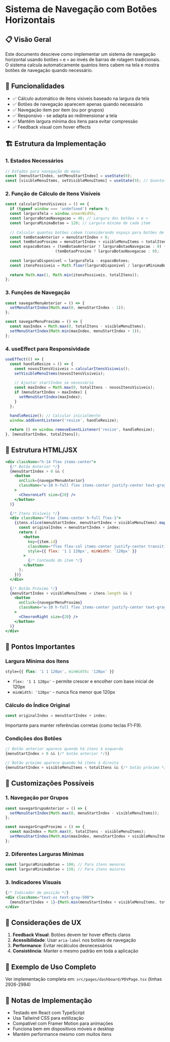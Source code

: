 # Sistema de Navegação com Botões Horizontais

## 📋 Visão Geral

Este documento descreve como implementar um sistema de navegação horizontal usando botões `<` e `>` ao invés de barras de rolagem tradicionais. O sistema calcula automaticamente quantos itens cabem na tela e mostra botões de navegação quando necessário.

## 🎯 Funcionalidades

- ✅ Cálculo automático de itens visíveis baseado na largura da tela
- ✅ Botões de navegação aparecem apenas quando necessário
- ✅ Navegação item por item (ou por grupos)
- ✅ Responsivo - se adapta ao redimensionar a tela
- ✅ Mantém largura mínima dos itens para evitar compressão
- ✅ Feedback visual com hover effects

## 🏗️ Estrutura da Implementação

### 1. Estados Necessários

```typescript
// Estados para navegação do menu
const [menuStartIndex, setMenuStartIndex] = useState(0);
const [visibleMenuItems, setVisibleMenuItems] = useState(9); // Quantos itens são visíveis
```

### 2. Função de Cálculo de Itens Visíveis

```typescript
const calcularItensVisiveis = () => {
  if (typeof window === 'undefined') return 9;
  const larguraTela = window.innerWidth;
  const larguraBotaoNavegacao = 40; // Largura dos botões < e >
  const larguraMinimaBotao = 120; // Largura mínima de cada item
  
  // Calcular quantos botões cabem (considerando espaço para botões de navegação)
  const temBotaoAnterior = menuStartIndex > 0;
  const temBotaoProximo = menuStartIndex + visibleMenuItems < totalItens;
  const espacoBotoes = (temBotaoAnterior ? larguraBotaoNavegacao : 0) + 
                      (temBotaoProximo ? larguraBotaoNavegacao : 0);
  
  const larguraDisponivel = larguraTela - espacoBotoes;
  const itensPossiveis = Math.floor(larguraDisponivel / larguraMinimaBotao);
  
  return Math.max(1, Math.min(itensPossiveis, totalItens));
};
```

### 3. Funções de Navegação

```typescript
const navegarMenuAnterior = () => {
  setMenuStartIndex(Math.max(0, menuStartIndex - 1));
};

const navegarMenuProximo = () => {
  const maxIndex = Math.max(0, totalItens - visibleMenuItems);
  setMenuStartIndex(Math.min(maxIndex, menuStartIndex + 1));
};
```

### 4. useEffect para Responsividade

```typescript
useEffect(() => {
  const handleResize = () => {
    const novosItensVisiveis = calcularItensVisiveis();
    setVisibleMenuItems(novosItensVisiveis);
    
    // Ajustar startIndex se necessário
    const maxIndex = Math.max(0, totalItens - novosItensVisiveis);
    if (menuStartIndex > maxIndex) {
      setMenuStartIndex(maxIndex);
    }
  };

  handleResize(); // Calcular inicialmente
  window.addEventListener('resize', handleResize);
  
  return () => window.removeEventListener('resize', handleResize);
}, [menuStartIndex, totalItens]);
```

## 🎨 Estrutura HTML/JSX

```jsx
<div className="h-14 flex items-center">
  {/* Botão Anterior */}
  {menuStartIndex > 0 && (
    <button
      onClick={navegarMenuAnterior}
      className="w-10 h-full flex items-center justify-center text-gray-400 hover:text-white hover:bg-gray-700/50 transition-colors border-r border-gray-800"
    >
      <ChevronLeft size={20} />
    </button>
  )}

  {/* Itens Visíveis */}
  <div className="flex items-center h-full flex-1">
    {itens.slice(menuStartIndex, menuStartIndex + visibleMenuItems).map((item, index) => {
      const originalIndex = menuStartIndex + index;
      return (
        <button
          key={item.id}
          className="flex flex-col items-center justify-center transition-all duration-200 h-full relative"
          style={{ flex: '1 1 120px', minWidth: '120px' }}
        >
          {/* Conteúdo do item */}
        </button>
      );
    })}
  </div>

  {/* Botão Próximo */}
  {menuStartIndex + visibleMenuItems < itens.length && (
    <button
      onClick={navegarMenuProximo}
      className="w-10 h-full flex items-center justify-center text-gray-400 hover:text-white hover:bg-gray-700/50 transition-colors border-l border-gray-800"
    >
      <ChevronRight size={20} />
    </button>
  )}
</div>
```

## 🎯 Pontos Importantes

### Largura Mínima dos Itens
```css
style={{ flex: '1 1 120px', minWidth: '120px' }}
```
- `flex: '1 1 120px'` - permite crescer e encolher com base inicial de 120px
- `minWidth: '120px'` - nunca fica menor que 120px

### Cálculo do Índice Original
```typescript
const originalIndex = menuStartIndex + index;
```
Importante para manter referências corretas (como teclas F1-F9).

### Condições dos Botões
```typescript
// Botão anterior aparece quando há itens à esquerda
{menuStartIndex > 0 && (/* botão anterior */)}

// Botão próximo aparece quando há itens à direita
{menuStartIndex + visibleMenuItems < totalItens && (/* botão próximo */)}
```

## 🔧 Customizações Possíveis

### 1. Navegação por Grupos
```typescript
const navegarGrupoAnterior = () => {
  setMenuStartIndex(Math.max(0, menuStartIndex - visibleMenuItems));
};

const navegarGrupoProximo = () => {
  const maxIndex = Math.max(0, totalItens - visibleMenuItems);
  setMenuStartIndex(Math.min(maxIndex, menuStartIndex + visibleMenuItems));
};
```

### 2. Diferentes Larguras Mínimas
```typescript
const larguraMinimaBotao = 100; // Para itens menores
const larguraMinimaBotao = 150; // Para itens maiores
```

### 3. Indicadores Visuais
```jsx
{/* Indicador de posição */}
<div className="text-xs text-gray-500">
  {menuStartIndex + 1}-{Math.min(menuStartIndex + visibleMenuItems, totalItens)} de {totalItens}
</div>
```

## 📱 Considerações de UX

1. **Feedback Visual**: Botões devem ter hover effects claros
2. **Acessibilidade**: Usar `aria-label` nos botões de navegação
3. **Performance**: Evitar recálculos desnecessários
4. **Consistência**: Manter o mesmo padrão em toda a aplicação

## 🚀 Exemplo de Uso Completo

Ver implementação completa em: `src/pages/dashboard/PDVPage.tsx` (linhas 2926-2984)

## 📝 Notas de Implementação

- Testado em React com TypeScript
- Usa Tailwind CSS para estilização
- Compatível com Framer Motion para animações
- Funciona bem em dispositivos móveis e desktop
- Mantém performance mesmo com muitos itens
